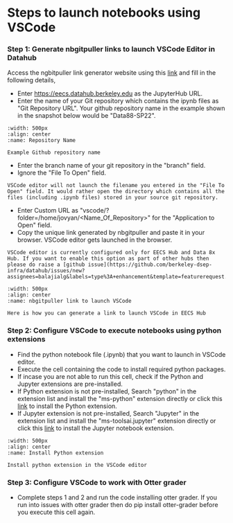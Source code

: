 # Steps to launch notebooks using VSCode

### Step 1: Generate nbgitpuller links to launch VSCode Editor in Datahub

Access the ngbitpuller link generator website using this [link](https://jupyterhub.github.io/nbgitpuller/link) and fill in the following details,
- Enter https://eecs.datahub.berkeley.edu as the JupyterHub URL.
- Enter the name of your Git repository which contains the ipynb files as "Git Repository URL". Your github repository name in the example shown in the snapshot below would be "Data88-SP22".

```{figure} ../images/reponame.PNG
:width: 500px
:align: center
:name: Repository Name

Example Github repository name
```

- Enter the branch name of your git repository in the "branch" field.
- Ignore the "File To Open" field.

```{note}
VSCode editor will not launch the filename you entered in the "File To Open" field. It would rather open the directory which contains all the files (including .ipynb files) stored in your source git repository.
```

- Enter Custom URL as "vscode/?folder=/home/jovyan/<Name_Of_Repository>" for the "Application to Open" field.
- Copy the unique link generated by nbgitpuller and paste it in your browser. VSCode editor gets launched in the browser.

```{note}
VSCode editor is currently configured only for EECS Hub and Data 8x Hub. If you want to enable this option as part of other hubs then please do raise a [github issue](https://github.com/berkeley-dsep-infra/datahub/issues/new?assignees=balajialg&labels=type%3A+enhancement&template=featurerequest.md)
```

```{figure} ../images/vscode_link_generator.PNG
:width: 500px
:align: center
:name: nbgitpuller link to launch VSCode

Here is how you can generate a link to launch VSCode in EECS Hub
```

### Step 2: Configure VSCode to execute notebooks using python extensions

- Find the python notebook file (.ipynb) that you want to launch in VSCode editor.
- Execute the cell containing the code to install required python packages.
- If incase you are not able to run this cell, check if the Python and Jupyter extensions are pre-installed. 
- If Python extension is not pre-installed, Search "python" in the extension list and install the "ms-python" extension directly or click this [link](https://open-vsx.org/extension/ms-python/python) to install the Python extension.
- If Jupyter extension is not pre-installed, Search "Jupyter" in the extension list and install the "ms-toolsai.jupyter" extension directly or click this [link](https://open-vsx.org/extension/ms-toolsai/jupyter) to install the Jupyter notebook extension.


```{figure} ../images/python_extension.PNG
:width: 500px
:align: center
:name: Install Python extension

Install python extension in the VSCode editor
```

### Step 3: Configure VSCode to work with Otter grader

- Complete steps 1 and 2 and run the code installing otter grader. 
If you run into issues with otter grader then do pip install otter-grader before you execute this cell again.